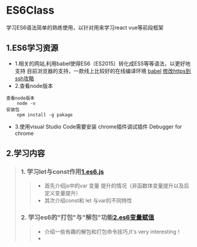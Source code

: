 # ES6Class
学习ES6语法简单的熟练使用，以针对用来学习react vue等前段框架
## 1.ES6学习资源
* 1.相关的网站,利用babel使得ES6（ES2015）转化成ES5等等语法，以更好地支持
目前浏览器的支持，一款线上比较好的在线编译环境
[babel](http://babeljs.io/repl/ "点击进入官网")
[修改https到ssh攻略](https://blog.csdn.net/accountwcx/article/details/46822257 "进入攻略")
* 2.查看node版本
```
查看node版本
    node -v
安装包
    npm install -g pakage
```
* 3.使用visual Studio Code需要安装
chrome插件调试插件
Debugger for chrome

## 2.学习内容
>### 1.    学习let与const作用[1.es6.js](https://github.com/a524631266/ES6Class/blob/master/1.es6.js)
>>   + 首先介绍js中的var 变量 提升的情况（非函数体变量提升以及后定义变量提升）
>>   + 其次介绍const和 let 与var的不同特性
>### 2.    学习es6的"打包"与"解包"功能[2.es6变量赋值](https://github.com/a524631266/ES6Class/blob/master/2.es6%E5%8F%98%E9%87%8F%E8%B5%8B%E5%80%BC.js)
>>   + 介绍一些有趣的解包和打包命令技巧,It's very interesting！
>>   + 